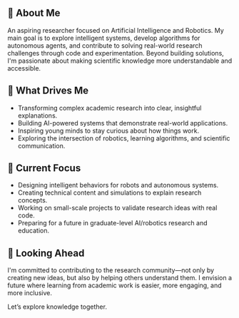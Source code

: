 ## 👋 About Me

An aspiring researcher focused on Artificial Intelligence and Robotics.
My main goal is to explore intelligent systems, develop algorithms for autonomous agents, and contribute to solving real-world research challenges through code and experimentation. Beyond building solutions, I'm passionate about making scientific knowledge more understandable and accessible.

## 🎯 What Drives Me

- Transforming complex academic research into clear, insightful explanations.
- Building AI-powered systems that demonstrate real-world applications.
- Inspiring young minds to stay curious about how things work.
- Exploring the intersection of robotics, learning algorithms, and scientific communication.

## 🚀 Current Focus

- Designing intelligent behaviors for robots and autonomous systems.
- Creating technical content and simulations to explain research concepts.
- Working on small-scale projects to validate research ideas with real code.
- Preparing for a future in graduate-level AI/robotics research and education.

## 🌱 Looking Ahead

I'm committed to contributing to the research community—not only by creating new ideas, but also by helping others understand them. I envision a future where learning from academic work is easier, more engaging, and more inclusive.

Let’s explore knowledge together.
